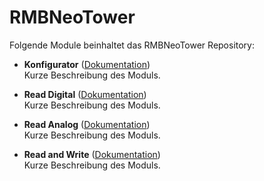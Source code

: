 # RMBNeoTower

Folgende Module beinhaltet das RMBNeoTower Repository:

- __Konfigurator__ ([Dokumentation](Konfigurator))  
	Kurze Beschreibung des Moduls.

- __Read Digital__ ([Dokumentation](Read%20Digital))  
	Kurze Beschreibung des Moduls.

- __Read Analog__ ([Dokumentation](Read%20Analog))  
	Kurze Beschreibung des Moduls.

- __Read and Write__ ([Dokumentation](Read%20and%20Write))  
	Kurze Beschreibung des Moduls.